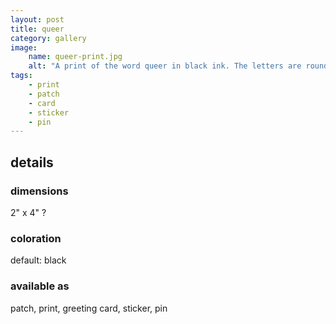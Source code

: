 ```yaml
---
layout: post
title: queer
category: gallery
image: 
    name: queer-print.jpg
    alt: "A print of the word queer in black ink. The letters are rounded with elongated oval negative space."
tags:
    - print
    - patch
    - card
    - sticker
    - pin
---
```



## details

### dimensions

2" x 4" ?

### coloration

default: black

### available as

patch, print, greeting card, sticker, pin
